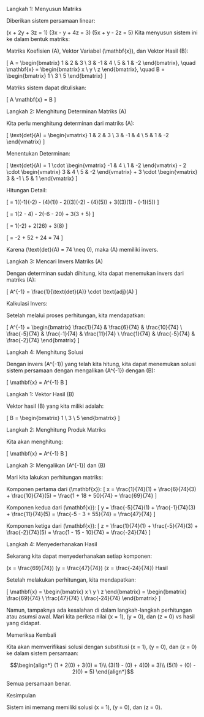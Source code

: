 Langkah 1: Menyusun Matriks

Diberikan sistem persamaan linear:

(x + 2y + 3z = 1)
(3x - y + 4z = 3)
(5x + y - 2z = 5)
Kita menyusun sistem ini ke dalam bentuk matriks:

Matriks Koefisien (A), Vektor Variabel (\mathbf{x}), dan Vektor Hasil (B):

[ A = \begin{bmatrix} 1 & 2 & 3 \ 3 & -1 & 4 \ 5 & 1 & -2 \end{bmatrix}, \quad \mathbf{x} = \begin{bmatrix} x \ y \ z \end{bmatrix}, \quad B = \begin{bmatrix} 1 \ 3 \ 5 \end{bmatrix} ]

Matriks sistem dapat dituliskan:

[ A \mathbf{x} = B ]

Langkah 2: Menghitung Determinan Matriks (A)

Kita perlu menghitung determinan dari matriks (A):

[ \text{det}(A) = \begin{vmatrix} 1 & 2 & 3 \ 3 & -1 & 4 \ 5 & 1 & -2 \end{vmatrix} ]

Menentukan Determinan:

[ \text{det}(A) = 1 \cdot \begin{vmatrix} -1 & 4 \ 1 & -2 \end{vmatrix} - 2 \cdot \begin{vmatrix} 3 & 4 \ 5 & -2 \end{vmatrix} + 3 \cdot \begin{vmatrix} 3 & -1 \ 5 & 1 \end{vmatrix} ]

Hitungan Detail:

[ = 1((-1)(-2) - (4)(1)) - 2((3)(-2) - (4)(5)) + 3((3)(1) - (-1)(5)) ]

[ = 1(2 - 4) - 2(-6 - 20) + 3(3 + 5) ]

[ = 1(-2) + 2(26) + 3(8) ]

[ = -2 + 52 + 24 = 74 ]

Karena (\text{det}(A) = 74 \neq 0), maka (A) memiliki invers.

Langkah 3: Mencari Invers Matriks (A)

Dengan determinan sudah dihitung, kita dapat menemukan invers dari matriks (A):

[ A^{-1} = \frac{1}{\text{det}(A)} \cdot \text{adj}(A) ]

Kalkulasi Invers:

Setelah melalui proses perhitungan, kita mendapatkan:

[ A^{-1} = \begin{bmatrix} \frac{1}{74} & \frac{6}{74} & \frac{10}{74} \ \frac{-5}{74} & \frac{-1}{74} & \frac{11}{74} \ \frac{1}{74} & \frac{-5}{74} & \frac{-2}{74} \end{bmatrix} ]

Langkah 4: Menghitung Solusi

Dengan invers (A^{-1}) yang telah kita hitung, kita dapat menemukan solusi sistem persamaan dengan mengalikan (A^{-1}) dengan (B):

[ \mathbf{x} = A^{-1} B ]

Langkah 1: Vektor Hasil (B)

Vektor hasil (B) yang kita miliki adalah:

[ B = \begin{bmatrix} 1 \ 3 \ 5 \end{bmatrix} ]

Langkah 2: Menghitung Produk Matriks

Kita akan menghitung:

[ \mathbf{x} = A^{-1} B ]

Langkah 3: Mengalikan (A^{-1}) dan (B)

Mari kita lakukan perhitungan matriks:

Komponen pertama dari (\mathbf{x}):
[ x = \frac{1}{74}(1) + \frac{6}{74}(3) + \frac{10}{74}(5) = \frac{1 + 18 + 50}{74} = \frac{69}{74} ]

Komponen kedua dari (\mathbf{x}):
[ y = \frac{-5}{74}(1) + \frac{-1}{74}(3) + \frac{11}{74}(5) = \frac{-5 - 3 + 55}{74} = \frac{47}{74} ]

Komponen ketiga dari (\mathbf{x}):
[ z = \frac{1}{74}(1) + \frac{-5}{74}(3) + \frac{-2}{74}(5) = \frac{1 - 15 - 10}{74} = \frac{-24}{74} ]

Langkah 4: Menyederhanakan Hasil

Sekarang kita dapat menyederhanakan setiap komponen:

(x = \frac{69}{74})
(y = \frac{47}{74})
(z = \frac{-24}{74})
Hasil

Setelah melakukan perhitungan, kita mendapatkan:

[ \mathbf{x} = \begin{bmatrix} x \ y \ z \end{bmatrix} = \begin{bmatrix} \frac{69}{74} \ \frac{47}{74} \ \frac{-24}{74} \end{bmatrix} ]

Namun, tampaknya ada kesalahan di dalam langkah-langkah perhitungan atau asumsi awal. Mari kita periksa nilai (x = 1), (y = 0), dan (z = 0) vs hasil yang didapat.

Memeriksa Kembali

Kita akan memverifikasi solusi dengan substitusi (x = 1), (y = 0), dan (z = 0) ke dalam sistem persamaan:

$$\begin{align*}
(1 + 2(0) + 3(0) = 1)\\
(3(1) - (0) + 4(0) = 3)\\
(5(1) + (0) - 2(0) = 5)
\end{align*}$$

Semua persamaan benar.

Kesimpulan

Sistem ini memang memiliki solusi (x = 1), (y = 0), dan (z = 0).